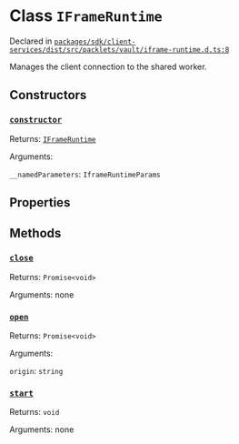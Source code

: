 # Class `IFrameRuntime`
Declared in [`packages/sdk/client-services/dist/src/packlets/vault/iframe-runtime.d.ts:8`]()


Manages the client connection to the shared worker.

## Constructors
### [`constructor`]()


Returns: [`IFrameRuntime`](/api/@dxos/client/classes/IFrameRuntime)

Arguments: 

`__namedParameters`: `IframeRuntimeParams`

## Properties


## Methods
### [`close`]()


Returns: `Promise<void>`

Arguments: none
### [`open`]()


Returns: `Promise<void>`

Arguments: 

`origin`: `string`
### [`start`]()


Returns: `void`

Arguments: none
